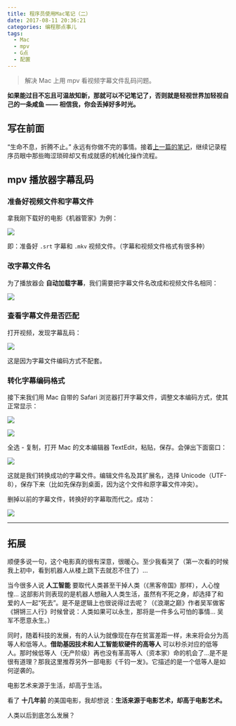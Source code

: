 ```yaml
---
title: 程序员使用Mac笔记（二）
date: 2017-08-11 20:36:21
categories: 编程那点事儿
tags:
  - Mac
  - mpv
  - G点
  - 配置
---
```

<blockquote class="blockquote-center">解决 Mac 上用 mpv 看视频字幕文件乱码问题。</blockquote>

<!--more-->

**如果能过目不忘且可温故知新，那就可以不记笔记了，否则就是轻视世界加轻视自己的一条咸鱼 —— 相信我，你会丢掉好多时光。**

## 写在前面

“生命不息，折腾不止。” 永远有你做不完的事情。接着[上一篇的笔记](http://51world.win/2017/02/19/编程那点事儿-Mac及其软件配置/ "上一篇的笔记")，继续记录程序员眼中那些晦涩琐碎却又有成就感的机械化操作流程。

## mpv 播放器字幕乱码

### 准备好视频文件和字幕文件

拿我刚下载好的电影《机器管家》为例：

![](http://ogudt6aal.bkt.clouddn.com/image/20170811024527_HRga46_jiqiguanjia.jpeg)

即：准备好 `.srt` 字幕和 `.mkv` 视频文件。（字幕和视频文件格式有很多种）

### 改字幕文件名

为了播放器会 **自动加载字幕**，我们需要把字幕文件名改成和视频文件名相同：

![](http://ogudt6aal.bkt.clouddn.com/image/20170811025028_XqlAiw_jiqiguanjia2.jpeg)

### 查看字幕文件是否匹配

打开视频，发现字幕乱码：

![](http://ogudt6aal.bkt.clouddn.com/image/20170811025540_9vlJPP_jiqiguanjia3.jpeg)

这是因为字幕文件编码方式不配套。

### 转化字幕编码格式

接下来我们用 Mac 自带的 Safari 浏览器打开字幕文件，调整文本编码方式，使其正常显示：

![](http://ogudt6aal.bkt.clouddn.com/image/20170811030305_vkAcxz_jiqiguanjia4.jpeg)

![](http://ogudt6aal.bkt.clouddn.com/image/20170811030429_y8OA45_jiqiguanjia5.jpeg)

全选 - 复制，打开 Mac 的文本编辑器 TextEdit，粘贴，保存。会弹出下面窗口：

![](http://ogudt6aal.bkt.clouddn.com/image/20170811031204_EAfbJ6_jiqiguanjia6.jpeg)

这就是我们转换成功的字幕文件。编辑文件名及其扩展名，选择 Unicode（UTF-8），保存下来（比如先保存到桌面，因为这个文件和原字幕文件冲突）。

删掉以前的字幕文件，转换好的字幕取而代之。成功：

![](http://ogudt6aal.bkt.clouddn.com/image/20170811031855_jk9zGP_jiqiguanjia7.jpeg)

---

## 拓展

顺便多说一句，这个电影真的很有深意，很暖心。至少我看哭了（第一次看的时候我上初中，看到机器人从楼上跳下去就忍不住了）...

当今很多人说 **人工智能** 要取代人类甚至干掉人类（《黑客帝国》那样），人心惶惶... 这部影片则表现的是机器人想融入人类生活，虽然有不死之身，却选择了和爱的人一起“死去”。是不是逻辑上也很说得过去呢？（《浪潮之巅》作者吴军做客《锵锵三人行》时候曾说：人类如果可以永生，那将是一件多么可怕的事情... 吴军不愿意永生。）

同时，随着科技的发展，有的人认为就像现在存在贫富差距一样，未来将会分为高等人和低等人。**借助基因技术和人工智能软硬件的高等人** 可以秒杀对应的低等人。那时候低等人（无产阶级）再也没有革高等人（资本家）命的机会了...是不是很有道理？那我这里推荐另外一部电影《千钧一发》。它描述的是一个低等人是如何逆袭的。

电影艺术来源于生活，却高于生活。

看了 **十几年前** 的美国电影，我却想说：**生活来源于电影艺术，却高于电影艺术。**

人类以后到底怎么发展？
